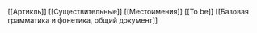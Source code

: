 [[Артикль]]
[[Существительные]]
[[Местоимения]]
[[To be]]
[[Базовая грамматика и фонетика, общий документ]]